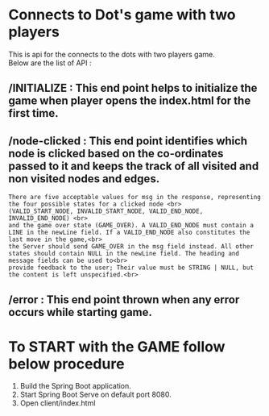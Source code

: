 # Connects to Dot's game with two players

This is api for the connects to the dots with two players game.<br>
Below are the list of API :

## /INITIALIZE : This end point helps to initialize the game when player opens the index.html for the first time.

## /node-clicked : This end point identifies which node is clicked based on the co-ordinates passed to it and keeps the track of all visited and non visited nodes and edges.<br>

    There are five acceptable values for msg in the response, representing the four possible states for a clicked node <br>
    (VALID_START_NODE, INVALID_START_NODE, VALID_END_NODE, INVALID_END_NODE) <br>
    and the game over state (GAME_OVER). A VALID_END_NODE must contain a LINE in the newLine field. If a VALID_END_NODE also constitutes the last move in the game,<br>
    the Server should send GAME_OVER in the msg field instead. All other states should contain NULL in the newLine field. The heading and message fields can be used to<br>
    provide feedback to the user; Their value must be STRING | NULL, but the content is left unspecified.<br>

## /error : This end point thrown when any error occurs while starting game.


# To START with the GAME follow below procedure <br>

1. Build the Spring Boot application. <br>
2. Start Spring Boot Serve on default port 8080. <br>
3. Open client/index.html <br>
